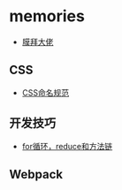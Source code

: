 # memories
* [膜拜大佬](https://www.ccc5.cc/archives)
## CSS
* [CSS命名规范](https://github.com/nitroge/memories/issues/1) 

## 开发技巧
* [for循环，reduce和方法链](https://github.com/nitroge/memories/issues/2)

## Webpack
